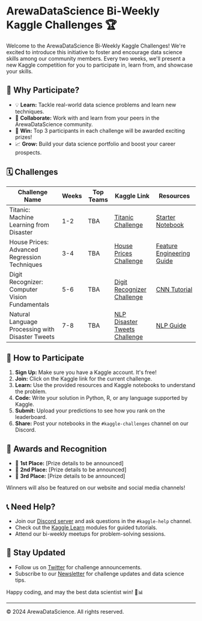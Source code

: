 # ArewaDataScience Bi-Weekly Kaggle Challenges 🏆

Welcome to the ArewaDataScience Bi-Weekly Kaggle Challenges! We're excited to introduce this initiative to foster and encourage data science skills among our community members. Every two weeks, we'll present a new Kaggle competition for you to participate in, learn from, and showcase your skills.

## 🎉 Why Participate?

- 💡 **Learn:** Tackle real-world data science problems and learn new techniques.
- 🤝 **Collaborate:** Work with and learn from your peers in the ArewaDataScience community.
- 🏅 **Win:** Top 3 participants in each challenge will be awarded exciting prizes!
- 📈 **Grow:** Build your data science portfolio and boost your career prospects.

## 🗓️ Challenges

| Challenge Name | Weeks | Top Teams | Kaggle Link | Resources |
|---------------|-------|----------|------------|-----------|
| Titanic: Machine Learning from Disaster | 1-2 | TBA | [Titanic Challenge](https://www.kaggle.com/c/titanic) | [Starter Notebook](https://www.kaggle.com/alexisbcook/titanic-tutorial) |
| House Prices: Advanced Regression Techniques | 3-4 | TBA | [House Prices Challenge](https://www.kaggle.com/c/house-prices-advanced-regression-techniques) | [Feature Engineering Guide](https://www.kaggle.com/learn/feature-engineering) |
| Digit Recognizer: Computer Vision Fundamentals | 5-6 | TBA | [Digit Recognizer Challenge](https://www.kaggle.com/c/digit-recognizer) | [CNN Tutorial](https://www.kaggle.com/yassineghouzam/introduction-to-cnn-keras-0-997-top-6) |
| Natural Language Processing with Disaster Tweets | 7-8 | TBA | [NLP Disaster Tweets Challenge](https://www.kaggle.com/c/nlp-getting-started) | [NLP Guide](https://www.kaggle.com/learn/natural-language-processing) |

## 🚀 How to Participate

1. **Sign Up:** Make sure you have a Kaggle account. It's free!
2. **Join:** Click on the Kaggle link for the current challenge.
3. **Learn:** Use the provided resources and Kaggle notebooks to understand the problem.
4. **Code:** Write your solution in Python, R, or any language supported by Kaggle.
5. **Submit:** Upload your predictions to see how you rank on the leaderboard.
6. **Share:** Post your notebooks in the `#kaggle-challenges` channel on our Discord.

## 🎊 Awards and Recognition

- 🥇 **1st Place:** [Prize details to be announced]
- 🥈 **2nd Place:** [Prize details to be announced]
- 🥉 **3rd Place:** [Prize details to be announced]

Winners will also be featured on our website and social media channels!

## 📞 Need Help?

- Join our [Discord server](https://discord.gg/arewadatascience) and ask questions in the `#kaggle-help` channel.
- Check out the [Kaggle Learn](https://www.kaggle.com/learn) modules for guided tutorials.
- Attend our bi-weekly meetups for problem-solving sessions.

## 📣 Stay Updated

- Follow us on [Twitter](https://twitter.com/arewadatascience) for challenge announcements.
- Subscribe to our [Newsletter](https://arewadatascience.com/newsletter) for challenge updates and data science tips.

Happy coding, and may the best data scientist win! 🚀📊

---

© 2024 ArewaDataScience. All rights reserved.
